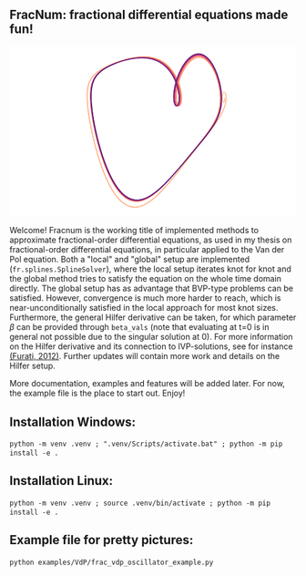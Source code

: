 ## FracNum: fractional differential equations made fun!

![A phase portrait heart<3](docs/pictures/stable_heart_empty.png)

Welcome! Fracnum is the working title of implemented methods to approximate fractional-order differential equations, as used in my thesis on fractional-order differential equations, in particular applied to the Van der Pol equation. Both a "local" and "global" setup are implemented (```fr.splines.SplineSolver```), where the local setup iterates knot for knot and the global method tries to satisfy the equation on the whole time domain directly. The global setup has as advantage that BVP-type problems can be satisfied. However, convergence is much more harder to reach, which is near-unconditionally satisfied in the local approach for most knot sizes. Furthermore, the general Hilfer derivative can be taken, for which parameter $\beta$ can be provided through ```beta_vals``` (note that evaluating at t=0 is in general not possible due to the singular solution at 0). For more information on the Hilfer derivative and its connection to IVP-solutions, see for instance [(Furati, 2012)](https://www.sciencedirect.com/science/article/pii/S0898122112000193). Further updates will contain more work and details on the Hilfer setup.

More documentation, examples and features will be added later. For now, the example file is the place to start out. Enjoy!

## Installation Windows:

```
python -m venv .venv ; ".venv/Scripts/activate.bat" ; python -m pip install -e .
```

## Installation Linux:

```
python -m venv .venv ; source .venv/bin/activate ; python -m pip install -e .
```

## Example file for pretty pictures:

```
python examples/VdP/frac_vdp_oscillator_example.py
```
